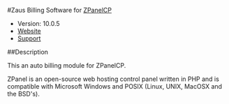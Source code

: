 #Zaus Billing Software for [ZPanelCP](http://www.zpanelcp.com)

* Version: 10.0.5
* [Website](http://jigsaw-hosting.github.io/zaus)
* [Support](http://forums.zpanelcp.com/Thread-PS2Guy-s-Modules?pid=48855#pid48855)

##Description

This an auto billing module for ZPanelCP.

ZPanel is an open-source web hosting control panel written in PHP and is compatible
with Microsoft Windows and POSIX (Linux, UNIX, MacOSX and the BSD's).
